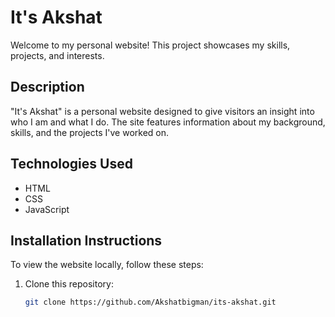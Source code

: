 # It's Akshat

Welcome to my personal website! This project showcases my skills, projects, and interests. 

## Description

"It's Akshat" is a personal website designed to give visitors an insight into who I am and what I do. The site features information about my background, skills, and the projects I've worked on.

## Technologies Used

- HTML
- CSS
- JavaScript

## Installation Instructions

To view the website locally, follow these steps:

1. Clone this repository:
   ```bash
   git clone https://github.com/Akshatbigman/its-akshat.git

